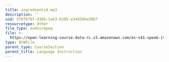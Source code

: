 ```yaml
---
title: ingredienti4.mp3
description: ''
uid: 5f8fb78f-d36b-1ab3-b105-e34d386a3967
resourcetype: Other
file_type: audio/mpeg
file: >-
  https://open-learning-course-data-rc.s3.amazonaws.com/es-s41-speak-italian-with-your-mouth-full-spring-2012/5f8fb78fd36b1ab3b105e34d386a3967_ingredienti4.mp3
type: OCWFile
parent_type: CourseSection
parent_title: Language Instruction
---
```


